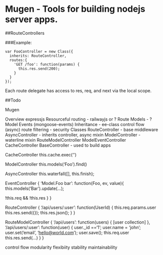 Mugen - Tools for building nodejs server apps.
=====

##RouteControllers

###Example:
```
var FooController = new Class({
  inherits: RouteController,
  routes:{
    'GET /foo': function(params) {
      this.res.send(200);
    }
  }
});
```
Each route delegate has access to res, req, and next via the local scope.


##Todo

Mugen

Overview
expressjs
Resourceful routing - railwayjs or ?
Route Models - ?
Model Events (mongoose-events)
Inheritance - ee-class
control flow (async)
route filtering - security
Classes
RouteController - base middleware
AsyncController - inherits controller, async mixin
ModelController - waterline mixin
RouteModelController
ModelEventController
CacheController
BaseController - used to build apps


CacheController
this.cache.exec(‘')

ModelController
this.models(‘Foo’).find()

AsyncController
this.waterfall([], this.finish);

EventController
{
  ‘Model.Foo bar’: function(Foo, ev, value){
  this.models(‘Bar’).update(…);

  !this.req && !this.res
  }
}

RouteController
{
  ‘/api/users/:user’:  function(UserId) {
  this.req.params.user
  this.res.send({});
  this.res.json();
  }
}

RouteModelController
{
 ‘/api/users’:  function(users) {
  [user collection]
 },
  ‘/api/users/:user’:  function(user) {
  user._id ==‘1’;
  user.name = ‘john’;
  user.set(‘email’, ‘hello@world.com’);
  user.save();
  this.req.user
  this.res.send(…)
  }
}


control flow
modularity
flexibiity
stability
maintainability